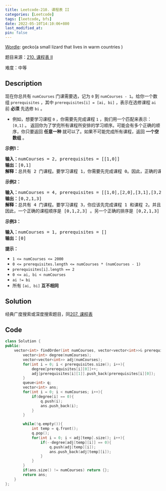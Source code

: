 ```yaml
---
title: Leetcode-210. 课程表 II
categories: [Leetcode]
tags: [leetcode, bfs]
date: 2022-05-10T14:10:06+800
last_modified_at: 
pin: false
---
```


[Wordle](https://www.nytimes.com/games/wordle/index.html): gecko(a small lizard that lives in warm countries )

题目来源：[210. 课程表 II](https://leetcode.cn/problems/course-schedule-ii/)

难度：中等

## Description

现在你总共有 `numCourses` 门课需要选，记为 `0` 到 `numCourses - 1`。给你一个数组 `prerequisites` ，其中 `prerequisites[i] = [ai, bi]` ，表示在选修课程 `ai` 前 **必须** 先选修 `bi` 。

- 例如，想要学习课程 `0` ，你需要先完成课程 `1` ，我们用一个匹配来表示：`[0,1]` 。
返回你为了学完所有课程所安排的学习顺序。可能会有多个正确的顺序，你只要返回 **任意一种** 就可以了。如果不可能完成所有课程，返回 **一个空数组** 。


**示例1：**

<pre>
<strong>输入：</strong>numCourses = 2, prerequisites = [[1,0]]
<strong>输出：</strong>[0,1]
<strong>解释：</strong>总共有 2 门课程。要学习课程 1，你需要先完成课程 0。因此，正确的课程顺序为 [0,1] 。
</pre>

**示例2：**

<pre>
<strong>输入：</strong>numCourses = 4, prerequisites = [[1,0],[2,0],[3,1],[3,2]]
<strong>输出：</strong>[0,2,1,3]
<strong>解释：</strong>总共有 4 门课程。要学习课程 3，你应该先完成课程 1 和课程 2。并且课程 1 和课程 2 都应该排在课程 0 之后。
因此，一个正确的课程顺序是 [0,1,2,3] 。另一个正确的排序是 [0,2,1,3] 。
</pre>


**示例3：**

<pre>
<strong>输入：</strong>numCourses = 1, prerequisites = []
<strong>输出：</strong>[0]
</pre>


**提示：**

- `1 <= numCourses <= 2000`
- `0 <= prerequisites.length <= numCourses * (numCourses - 1)`
- `prerequisites[i].length == 2`
- `0 <= ai, bi < numCourses`
- `ai != bi`
- 所有 `[ai, bi]` **互不相同**


## Solution

经典广度搜索或深度搜索题目，同[207. 课程表](https://leetcode-cn.com/problems/course-schedule/)


## Code
```c++
class Solution {
public:
    vector<int> findOrder(int numCourses, vector<vector<int>>& prerequisites) {
        vector<int> degree(numCourses);
        vector<vector<int>> adj(numCourses);
        for(int i = 0; i < prerequisites.size(); i++){
            degree[prerequisites[i][0]]++;
            adj[prerequisites[i][1]].push_back(prerequisites[i][0]);
        }
        queue<int> q;
        vector<int> ans;
        for(int i = 0; i < numCourses; i++){
            if(degree[i] == 0){
                q.push(i);
                ans.push_back(i);
            }
        }

        while(!q.empty()){
            int temp = q.front();
            q.pop();
            for(int i = 0; i < adj[temp].size(); i++){
                if(--degree[adj[temp][i]] == 0){
                    q.push(adj[temp][i]);
                    ans.push_back(adj[temp][i]);
                }
            }
        }
        if(ans.size() != numCourses) return {};
        return ans;
    }
};
```
